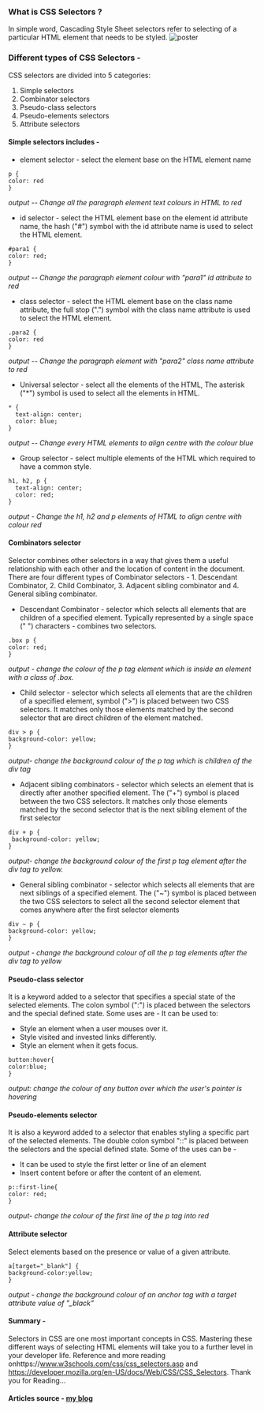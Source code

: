### What is CSS Selectors ?

In simple word, Cascading Style Sheet selectors refer to selecting of a particular HTML element that needs to be styled.
![poster](https://hashnode.com/_next/image?url=https%3A%2F%2Fcdn.hashnode.com%2Fres%2Fhashnode%2Fimage%2Fupload%2Fv1658137581258%2Fsix_J8CeA.jpg%3Fw%3D1600%26h%3D840%26fit%3Dcrop%26crop%3Dentropy%26auto%3Dcompress%2Cformat%26format%3Dwebp&w=1920&q=75)

### Different types of CSS Selectors -

CSS selectors are divided into 5 categories:

1.  Simple selectors
2.  Combinator selectors
3.  Pseudo-class selectors
4.  Pseudo-elements selectors
5.  Attribute selectors

#### Simple selectors includes -

- element selector - select the element base on the HTML element name

```
p {
color: red
}
```

_output -- Change all the paragraph element text colours in HTML to red_

- id selector - select the HTML element base on the element id attribute name, the hash ("#") symbol with the id attribute name is used to select the HTML element.

```
#para1 {
color: red;
}
```

_output -- Change the paragraph element colour with "para1" id attribute to red_

- class selector - select the HTML element base on the class name attribute, the full stop (".") symbol with the class name attribute is used to select the HTML element.

```
.para2 {
color: red
}
```

_output -- Change the paragraph element with "para2" class name attribute to red_

- Universal selector - select all the elements of the HTML, The asterisk ("\*") symbol is used to select all the elements in HTML.

```
* {
  text-align: center;
  color: blue;
}
```

_output -- Change every HTML elements to align centre with the colour blue_

- Group selector - select multiple elements of the HTML which required to have a common style.

```
h1, h2, p {
  text-align: center;
  color: red;
}
```

_output - Change the h1, h2 and p elements of HTML to align centre with colour red_

#### Combinators selector

Selector combines other selectors in a way that gives them a useful relationship with each other and the location of content in the document. There are four different types of Combinator selectors - 1. Descendant Combinator, 2. Child Combinator, 3. Adjacent sibling combinator and 4. General sibling combinator.

- Descendant Combinator - selector which selects all elements that are children of a specified element. Typically represented by a single space (" ") characters - combines two selectors.

```
.box p {
color: red;
}
```

_output - change the colour of the p tag element which is inside an element with a class of .box._

- Child selector - selector which selects all elements that are the children of a specified element, symbol (">") is placed between two CSS selectors. It matches only those elements matched by the second selector that are direct children of the element matched.

```
div > p {
background-color: yellow;
}
```
_output- change the background colour of the p tag which is children of the div tag_

- Adjacent sibling combinators - selector which selects an element that is directly after another specified element. The ("+") symbol is placed between the two CSS selectors. It matches only those elements matched by the second selector that is the next sibling element of the first selector

```
div + p {
 background-color: yellow;
}
```

_output- change the background colour of the first p tag element after the div tag to yellow._

- General sibling combinator - selector which selects all elements that are next siblings of a specified element. The ("~") symbol is placed between the two CSS selectors to select all the second selector element that comes anywhere after the first selector elements

```
div ~ p {
background-color: yellow;
}
```

_output - change the background colour of all the p tag elements after the div tag to yellow_

#### Pseudo-class selector

It is a keyword added to a selector that specifies a special state of the selected elements. The colon symbol (":") is placed between the selectors and the special defined state. Some uses are -
It can be used to:

- Style an element when a user mouses over it.
- Style visited and invested links differently.
- Style an element when it gets focus.

```
button:hover{
color:blue;
}
```

_output: change the colour of any button over which the user's pointer is hovering_

#### Pseudo-elements selector

It is also a keyword added to a selector that enables styling a specific part of the selected elements. The double colon symbol "::" is placed between the selectors and the special defined state. Some of the uses can be -

- It can be used to style the first letter or line of an element
- Insert content before or after the content of an element.

```
p::first-line{
color: red;
}
```

_output- change the colour of the first line of the p tag into red_

#### Attribute selector

Select elements based on the presence or value of a given attribute.
```
a[target="_blank"] {
background-color:yellow;
}
```

_output - change the background colour of an anchor tag with a target attribute value of "\_black"_

#### Summary -

Selectors in CSS are one most important concepts in CSS. Mastering these different ways of selecting HTML elements will take you to a further level in your developer life.
Reference and more reading onhttps://www.w3schools.com/css/css_selectors.asp and https://developer.mozilla.org/en-US/docs/Web/CSS/CSS_Selectors.
Thank you for Reading...

#### Articles source - [my blog](https://ngtouthang.hashnode.dev/quick-overview-on-css-selectors)
